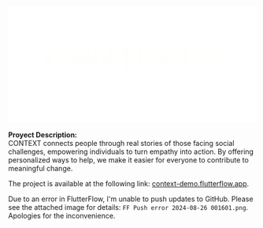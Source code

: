 
![Contexto](logo.png)

**Proyect Description:**  
CONTEXT connects people through real stories of those facing social challenges, empowering individuals to turn empathy into action. By offering personalized ways to help, we make it easier for everyone to contribute to meaningful change.

The project is available at the following link: [context-demo.flutterflow.app](https://context-demo.flutterflow.app/).

Due to an error in FlutterFlow, I'm unable to push updates to GitHub. Please see the attached image for details: `FF Push error 2024-08-26 001601.png`. Apologies for the inconvenience.
